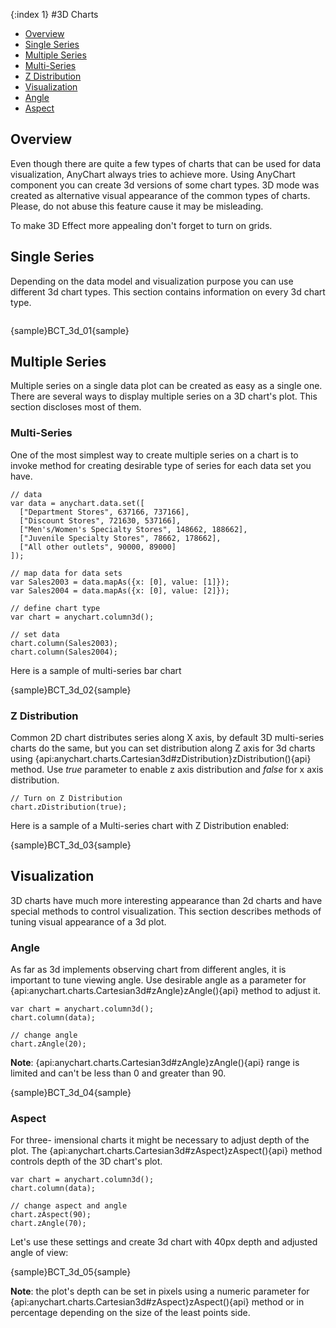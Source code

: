{:index 1}
#3D Charts

* [Overview](#overview)
* [Single Series](#single_series)
* [Multiple Series](#multiple_series)
 * [Multi-Series](#multi-series)
 * [Z Distribution](#z_distribution) 
* [Visualization](#visualization)
 * [Angle](#angle)
 * [Aspect](#aspect)

## Overview

Even though there are quite a few types of charts that can be used for data visualization, AnyChart always tries to achieve more. Using AnyChart component you can create 3d versions of some chart types. 3D mode was created as alternative visual appearance of the common types of charts. Please, do not abuse this feature cause it may be misleading.

To make 3D Effect more appealing don't forget to turn on grids.

## Single Series

Depending on the data model and visualization purpose you can use different 3d chart types. This section contains information on every 3d chart type.

```

```
{sample}BCT\_3d\_01{sample}

## Multiple Series

Multiple series on a single data plot can be created as easy as a single one. There are several ways to display multiple series on a 3D chart's plot. This section discloses most of them.

### Multi-Series

One of the most simplest way to create multiple series on a chart is to invoke method for creating desirable type of series for each data set you have. 

```
// data
var data = anychart.data.set([
  ["Department Stores", 637166, 737166],
  ["Discount Stores", 721630, 537166],
  ["Men's/Women's Specialty Stores", 148662, 188662],
  ["Juvenile Specialty Stores", 78662, 178662],
  ["All other outlets", 90000, 89000]
]);

// map data for data sets
var Sales2003 = data.mapAs({x: [0], value: [1]});
var Sales2004 = data.mapAs({x: [0], value: [2]});

// define chart type
var chart = anychart.column3d();

// set data
chart.column(Sales2003);
chart.column(Sales2004);
```

Here is a sample of multi-series bar chart

{sample}BCT\_3d\_02{sample}

### Z Distribution

Common 2D chart distributes series along X axis, by default 3D multi-series charts do the same, but you can set distribution along Z axis for 3d charts using {api:anychart.charts.Cartesian3d#zDistribution}zDistribution(){api} method. Use *true* parameter to enable z axis distribution and *false* for x axis distribution.

```
// Turn on Z Distribution
chart.zDistribution(true);
```

Here is a sample of a Multi-series chart with Z Distribution enabled:

{sample}BCT\_3d\_03{sample}

## Visualization

3D charts have much more interesting appearance than 2d charts and have special methods to control visualization. This section describes methods of tuning visual appearance of a 3d plot.

### Angle

As far as 3d implements observing chart from different angles, it is important to tune viewing angle. Use desirable angle as a parameter for {api:anychart.charts.Cartesian3d#zAngle}zAngle(){api} method to adjust it.

```
var chart = anychart.column3d();
chart.column(data);

// change angle
chart.zAngle(20);
```

**Note**: {api:anychart.charts.Cartesian3d#zAngle}zAngle(){api} range is limited and can't be less than 0 and greater than 90.

{sample}BCT\_3d\_04{sample}

### Aspect

For three- imensional charts it might be necessary to adjust depth of the plot. The {api:anychart.charts.Cartesian3d#zAspect}zAspect(){api} method controls depth of the 3D chart's plot.

```
var chart = anychart.column3d();
chart.column(data);

// change aspect and angle
chart.zAspect(90);
chart.zAngle(70);
```

Let's use these settings and create 3d chart with 40px depth and adjusted angle of view:

{sample}BCT\_3d\_05{sample}

**Note**: the plot's depth can be set in pixels using a numeric parameter for {api:anychart.charts.Cartesian3d#zAspect}zAspect(){api} method or in percentage depending on the size of the least points side.


